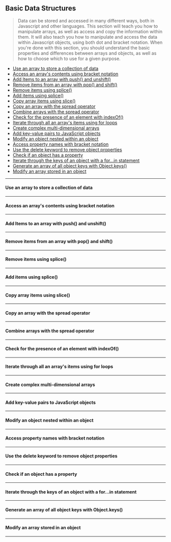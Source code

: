 ## Basic Data Structures

> Data can be stored and accessed in many different ways, both in Javascript and other languages. This section will teach you how to manipulate arrays, as well as access and copy the information within them. It will also teach you how to manipulate and access the data within Javascript objects, using both dot and bracket notation. When you're done with this section, you should understand the basic properties and differences between arrays and objects, as well as how to choose which to use for a given purpose.

- [Use an array to store a collection of data][1]
- [Access an array's contents using bracket notation][2]
- [Add Items to an array with push() and unshift()][3]
- [Remove items from an array with pop() and shift()][4]
- [Remove items using splice()][5]
- [Add items using splice()][6]
- [Copy array items using slice()][7]
- [Copy an array with the spread operator][8]
- [Combine arrays with the spread operator][9]
- [Check for the presence of an element with indexOf()][10]
- [Iterate through all an array's items using for loops][11]
- [Create complex multi-dimensional arrays][12]
- [Add key-value pairs to JavaScript objects][13]
- [Modify an object nested within an object][14]
- [Access property names with bracket notation][15]
- [Use the delete keyword to remove object properties][16]
- [Check if an object has a property][17]
- [Iterate through the keys of an object with a for...in statement][18]
- [Generate an array of all object keys with Object.keys()][19]
- [Modify an array stored in an object][20]

----

#### Use an array to store a collection of data

----

#### Access an array's contents using bracket notation

----

#### Add Items to an array with push() and unshift()

----

#### Remove items from an array with pop() and shift()

----

#### Remove items using splice()

----

#### Add items using splice()

----

#### Copy array items using slice()

----

#### Copy an array with the spread operator

----

#### Combine arrays with the spread operator

----

#### Check for the presence of an element with indexOf()

----

#### Iterate through all an array's items using for loops

----

#### Create complex multi-dimensional arrays

----

#### Add key-value pairs to JavaScript objects

----

#### Modify an object nested within an object

----

#### Access property names with bracket notation

----

#### Use the delete keyword to remove object properties

----

#### Check if an object has a property

----

#### Iterate through the keys of an object with a for...in statement

----

#### Generate an array of all object keys with Object.keys()

----

#### Modify an array stored in an object

----


[1]: #use-an-array-to-store-a-collection-of-data
[2]: #access-an-arrays-contents-using-bracket-notation
[3]: #add-items-to-an-array-with-push()-and-unshift()
[4]: #remove-items-from-an-array-with-pop()-and-shift()
[5]: #remove-items-using-splice()
[6]: #add-items-using-splice()
[7]: #copy-array-items-using-slice()
[8]: #copy-an-array-with-the-spread-operator
[9]: #combine-arrays-with-the-spread-operator
[10]: #check-for-the-presence-of-an-element-with-indexOf()
[11]: #iterate-through-all-an-arrays-items-using-for-loops
[12]: #create-complex-multi-dimensional-arrays
[13]: #add-key-value-pairs-to-javascript-objects
[14]: #modify-an-object-nested-within-an-object
[15]: #access-property-names-with-bracket-notation
[16]: #use-the-delete-keyword-to-remove-object-properties
[17]: #check-if-an-object-has-a-property
[18]: #iterate-through-the-keys-of-an-object-with-a-for...in-statement
[19]: #generate-an-array-of-all-object-keys-with-object.keys()
[20]: #modify-an-array-stored-in-an-object
